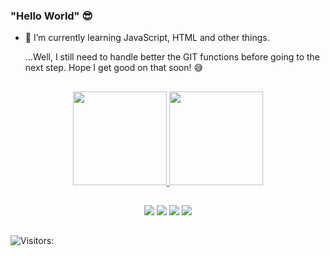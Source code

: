 ### "Hello World" 😎

- 🌱 I’m currently learning JavaScript, HTML and other things.

  ...Well, I still need to handle better the GIT functions before going to the next step. Hope I get good on that soon! 😅

##

<div align="center">
  <a href="https://github.com/ToniCirilo">
  <img height="150em" src="https://github-readme-stats.vercel.app/api?username=ToniCirilo&show_icons=true&theme=tokyonight&include_all_commits=true&count_private=true"/>
  <img height="150em" src="https://github-readme-stats.vercel.app/api/top-langs/?username=ToniCirilo&layout=compact&langs_count=7&theme=synthwave"/>
</div>

 ## 
  
<div align="center">
  <a href="https://www.linkedin.com/in/antoniocirilo/" target="_blank"><img src="https://img.shields.io/badge/-LinkedIn-%230077B5?style=for-the-badge&logo=linkedin&logoColor=white" target="_blank"></a> 
  <a href="https://www.instagram.com/tonicirilo.art/" target="_blank"><img src="https://img.shields.io/badge/-Instagram-%23E4405F?style=for-the-badge&logo=instagram&logoColor=white" target="_blank"></a>
  <a href="" target="_blank"><img src="https://img.shields.io/badge/Twitch-9146FF?style=for-the-badge&logo=twitch&logoColor=white" target="_blank"></a>
  <a href="https://www.youtube.com/channel/UCkZh0qR1XHIAgRbxr9jW5Gg" target="_blank"><img src="https://img.shields.io/badge/YouTube-FF0000?style=for-the-badge&logo=youtube&logoColor=white" target="_blank"></a>
    
</div>
  
  ##
  
<div align "center">
  
![Visitors:](https://visitor-badge.glitch.me/badge?page_id=ToniCirilo)  

</div>
